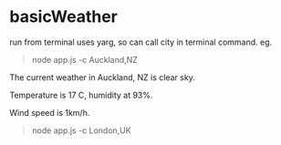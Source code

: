 # basicWeather
run from terminal
uses yarg, so can call city in terminal command.
eg.

>node app.js -c Auckland,NZ

The current weather in Auckland, NZ is clear sky.

  Temperature is 17 C, humidity at 93%.

  Wind speed is 1km/h.


>node app.js -c London,UK
